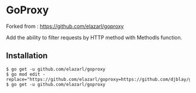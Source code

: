 # GoProxy

Forked from : https://github.com/elazarl/goproxy

Add the ability to filter requests by HTTP method with MethodIs function.

## Installation

```
$ go get -u github.com/elazarl/goproxy
$ go mod edit -replace="https://github.com/elazarl/goproxy=https://github.com/djblay/goproxy"
$ go get -u github.com/elazarl/goproxy
```
